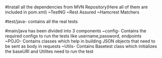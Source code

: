 #Install all the dependencies from MVN Repository(Here all of them are included in pom.xml)
 ~TestNG
 ~Rest Assured
 ~Hamcrest Matchers
 

#test/java- contains all the real tests

#main/java has been divided into 3 components
 ~config- Contains the required configs to run the tests like username,password, endpoints
 ~POJO- Contains classes which help in building JSON objects that need to be sent as body in requests
 ~Utils- Contains Basetest class which initializes the baseURI and Utilites need to run the test 